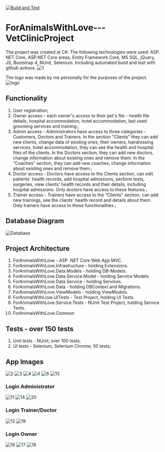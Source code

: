 [![Build and Test](https://github.com/polinadrumeva/ForAnimalsWithLove---VetClinicProject/actions/workflows/dotnet.yml/badge.svg)](https://github.com/polinadrumeva/ForAnimalsWithLove---VetClinicProject/actions/workflows/dotnet.yml)

# ForAnimalsWithLove---VetClinicProject
The project was created at C#. The following technologies were used: ASP. NET Core, ASP.NET Core areas, Entity Framework Core, MS SQL, jQuery, JS, Bootstrap 4, NUnit, Selenium. Including automated build and test with github actions. 
![1](https://github.com/polinadrumeva/ForAnimalsWithLove---VetClinicProject/assets/97524018/20dc9a9d-99cc-4ba4-897f-ed617d9e9090)

The logo was made by me personally for the purposes of the project.
![logo](https://github.com/polinadrumeva/ForAnimalsWithLove---VetClinicProject/assets/97524018/09589c35-402a-42b8-80fa-be3253a12f29)

## Functionality
1. User registration;
2. Owner access - each owner's access to their pet's file - health file details, hospital accommodation, hotel accommodation, last used grooming services and training.;
3. Admin access - Administrators have access to three categories - Customers, Doctors and Trainers. In the section "Clients" they can add new clients, change data of existing ones, their owners, hairdressing services, hotel accommodation, they can see the health and hospital files of the clients. In the Doctors section, they can add new doctors, change information about existing ones and remove them. In the "Coaches" section, they can add new coaches, change information about existing ones and remove them.;
4. Doctor access - Doctors have access to the Clients section, can edit patients' health records, add hospital admissions, perform tests, surgeries, view clients' health records and their details, including hospital admissions. Only doctors have access to these features.;
5. Trainer access - Trainers have access to the "Clients" section, can add new trainings, see the clients' health record and details about them. Only trainers have access to these functionalities.;

## Database Diagram
![Database](https://github.com/polinadrumeva/ForAnimalsWithLove---VetClinicProject/assets/97524018/5eeabeab-fb56-4ab2-8676-68d8f13cda12)

## Project Architecture
1. ForAnimalsWithLove - ASP .NET Core Web App MVC.
2. ForAnimalsWithLove.Infrastructure - holding Extensions.   
3. ForAnimalsWithLove.Data.Models - holding DB-Models.
4. ForAnimalsWithLove.Data.Service.Model - holding Service Models.
5. ForAnimalsWithLove.Data.Service  - holding Services.
6. ForAnimalsWithLove.Data - holding DBContext and Migrations.
7. ForAnimalsWithLove.ViewModels - holding ViewModels.
8. ForAnimalWithLove.UITests - Test Project, holding UI Tests.
9. ForAnimalsWithLove.Service.Tests - NUnit Test Project, holding Service Tests.
10. ForAnimalsWithLove.Common

## Tests - over 150 tests
1. Unit tests - NUnit; over 100 tests;
2. UI tests - Selenium, Selenium Chrome; 50 tests;
## App Images
![2](https://github.com/polinadrumeva/ForAnimalsWithLove---VetClinicProject/assets/97524018/e1032b5d-f376-431f-bd38-f5c2a56c094d)
![3](https://github.com/polinadrumeva/ForAnimalsWithLove---VetClinicProject/assets/97524018/cf75b610-dd61-4d51-b59a-0a3653dd1ee6)
![4](https://github.com/polinadrumeva/ForAnimalsWithLove---VetClinicProject/assets/97524018/044ae2c9-8db7-4403-8dac-82e12aa69f4d)
![4](https://github.com/polinadrumeva/ForAnimalsWithLove---VetClinicProject/assets/97524018/7c13c9eb-bff7-4e3e-954b-24190e6302da)
![6](https://github.com/polinadrumeva/ForAnimalsWithLove---VetClinicProject/assets/97524018/c81590e3-3676-4d12-96f4-2c5f2ba484f2)
![13](https://github.com/polinadrumeva/ForAnimalsWithLove---VetClinicProject/assets/97524018/88d44f98-19f1-4ba7-a41a-cb456c6a5aa3)


### Login Administrator
![11](https://github.com/polinadrumeva/ForAnimalsWithLove---VetClinicProject/assets/97524018/0cf96712-05ae-4acf-b206-dc6fff9288e4)
![14](https://github.com/polinadrumeva/ForAnimalsWithLove---VetClinicProject/assets/97524018/1afcc375-d076-41a9-8d02-e000dc900a3f)
![20](https://github.com/polinadrumeva/ForAnimalsWithLove---VetClinicProject/assets/97524018/f268ac24-db23-4560-aca3-e7bda4c35d19)


### Login Trainer/Doctor
![12](https://github.com/polinadrumeva/ForAnimalsWithLove---VetClinicProject/assets/97524018/4db0eb33-7712-4cfb-8b68-c9df77fad797)
![19](https://github.com/polinadrumeva/ForAnimalsWithLove---VetClinicProject/assets/97524018/1369b408-9244-4fdb-a813-6a1929332d09)

### Login Owner
![16](https://github.com/polinadrumeva/ForAnimalsWithLove---VetClinicProject/assets/97524018/1c487255-ed6b-494e-87ce-5380d5f549d4)
![17](https://github.com/polinadrumeva/ForAnimalsWithLove---VetClinicProject/assets/97524018/02fcdb19-b6dc-4473-b3e8-f6f1bfcdd83e)
![18](https://github.com/polinadrumeva/ForAnimalsWithLove---VetClinicProject/assets/97524018/ba270cf9-b8a3-4e22-af4b-b438250fc5dd)


